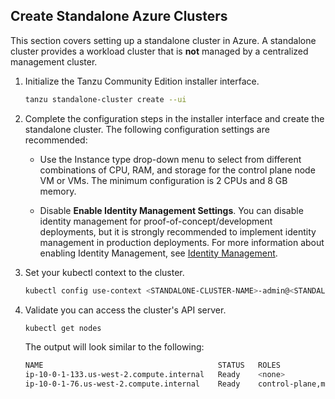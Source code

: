 ## Create Standalone Azure Clusters

This section covers setting up a standalone cluster in Azure. A standalone cluster provides a workload cluster that is **not** managed by a centralized management cluster.

1. Initialize the Tanzu Community Edition installer interface.

    ```sh
    tanzu standalone-cluster create --ui
    ```

1. Complete the configuration steps in the installer interface and create the standalone cluster. The following configuration settings are recommended:


   * Use the Instance type drop-down menu to select from different combinations of CPU, RAM, and storage for the control plane node VM or VMs. The minimum configuration is 2 CPUs and 8 GB memory.

   * Disable **Enable Identity Management Settings**. You can disable identity management for proof-of-concept/development deployments, but it is strongly recommended to implement identity management in production deployments. For more information about enabling Identity Management, see [Identity Management](../azure-install-mgmt/#step-5-identity-management).

1. Set your kubectl context to the cluster.

    ```sh
    kubectl config use-context <STANDALONE-CLUSTER-NAME>-admin@<STANDALONE-CLUSTER-NAME>
    ```

1. Validate you can access the cluster's API server.

    ```sh
    kubectl get nodes
    ```
    The output will look similar to the following:
    ```sh
    NAME                                       STATUS   ROLES                  AGE    VERSION
    ip-10-0-1-133.us-west-2.compute.internal   Ready    <none>                 123m   v1.20.1+vmware.2
    ip-10-0-1-76.us-west-2.compute.internal    Ready    control-plane,master   125m   v1.20.1+vmware.2
    ```
